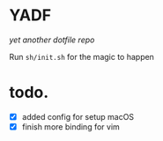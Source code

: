 # YADF
_yet another dotfile repo_

Run `sh/init.sh` for the magic to happen

# todo.
* [x] added config for setup macOS
* [x] finish more binding for vim
